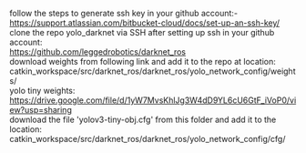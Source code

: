 
follow the steps to generate ssh key in your github account:-
\
https://support.atlassian.com/bitbucket-cloud/docs/set-up-an-ssh-key/
\
clone the repo yolo_darknet via SSH after setting up ssh in your github account:
\
https://github.com/leggedrobotics/darknet_ros
\
download weights from following link and add it to the repo at location:
\
catkin_workspace/src/darknet_ros/darknet_ros/yolo_network_config/weights/
\
yolo tiny weights:
\
https://drive.google.com/file/d/1yW7MvsKhlJg3W4dD9YL6cU6GtF_iVoP0/view?usp=sharing
\
download the file 'yolov3-tiny-obj.cfg' from this folder and add it to the location:
\
catkin_workspace/src/darknet_ros/darknet_ros/yolo_network_config/cfg/

